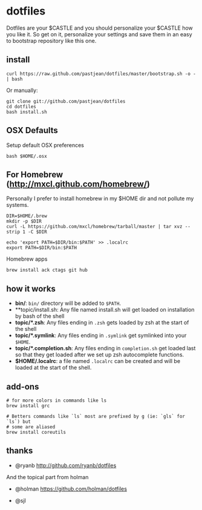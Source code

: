 dotfiles
========

Dotfiles are your $CASTLE and you should personalize your $CASTLE how you like it. So get on it, personalize your settings and save them in an easy to bootstrap repository like this one.

install
-------
    curl https://raw.github.com/pastjean/dotfiles/master/bootstrap.sh -o - | bash

Or manually:

    git clone git://github.com/pastjean/dotfiles 
    cd dotfiles
    bash install.sh

OSX Defaults
------------

Setup default OSX preferences

    bash $HOME/.osx

For Homebrew (http://mxcl.github.com/homebrew/)
------------

Personally I prefer to install homebrew in my $HOME dir and not pollute my systems.

    DIR=$HOME/.brew
    mkdir -p $DIR
    curl -L https://github.com/mxcl/homebrew/tarball/master | tar xvz --strip 1 -C $DIR

    echo 'export PATH=$DIR/bin:$PATH' >> .localrc
    export PATH=$DIR/bin:$PATH

Homebrew apps

    brew install ack ctags git hub

how it works
------------


- **bin/**: `bin/` directory will be added to `$PATH`.
- **topic/install.sh: Any file named install.sh will get loaded on installation by bash
  of the shell
- **topic/\*.zsh**: Any files ending in `.zsh` gets loaded by zsh at the start
  of the shell
- **topic/\*.symlink**: Any files ending in `.symlink` get symlinked into
  your `$HOME`. 
- **topic/\*.completion.sh**: Any files ending in `completion.sh` get loaded
  last so that they get loaded after we set up zsh autocomplete functions.
- **$HOME/.localrc**: a file named `.localrc` can be created and will be loaded
  at the start of the shell.

add-ons
-------

    # for more colors in commands like ls
    brew install grc

    # Betters commands like `ls` most are prefixed by g (ie: `gls` for `ls`) but
    # some are aliased
    brew install coreutils
thanks
------
- @ryanb http://github.com/ryanb/dotfiles 

And the topical part from holman
- @holman https://github.com/holman/dotfiles

- @sjl

